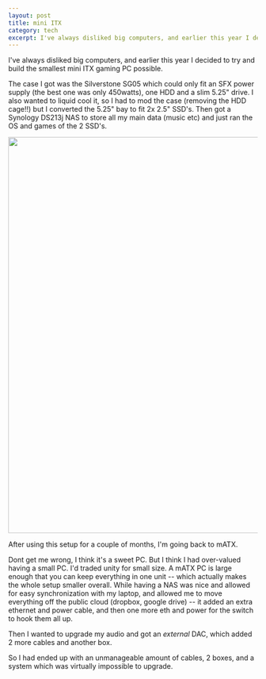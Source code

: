 ```yaml
---
layout: post
title: mini ITX
category: tech
excerpt: I've always disliked big computers, and earlier this year I decided to try and build the smallest mini ITX gaming PC possible.
---
```


I've always disliked big computers, and earlier this year I decided to try and build the smallest mini ITX gaming PC possible.

The case I got was the Silverstone SG05 which could only fit an SFX power supply (the best one was only 450watts), one HDD and a slim 5.25" drive. I also wanted to liquid cool it, so I had to mod the case (removing the HDD cage!!) but I converted the 5.25" bay to fit 2x 2.5" SSD's. Then got a Synology DS213j NAS to store all my main data (music etc) and just ran the OS and games of the 2 SSD's.

<a href="{{ site.images }}/pc-2014-07.jpg" target="_blank"><img src="{{ site.images }}/pc-2014-07.jpg" style="width:800px"></a>

After using this setup for a couple of months, I'm going back to mATX.

Dont get me wrong, I think it's a sweet PC. But I think I had over-valued having a small PC. I'd traded unity for small size. A mATX PC is large enough that you can keep everything in one unit -- which actually makes the whole setup smaller overall. While having a NAS was nice and allowed for easy synchronization with my laptop, and allowed me to move everything off the public cloud (dropbox, google drive) -- it added an extra ethernet and power cable, and then one more eth and power for the switch to hook them all up.

Then I wanted to upgrade my audio and got an _external_ DAC, which added 2 more cables and another box.

So I had ended up with an unmanageable amount of cables, 2 boxes, and a system which was virtually impossible to upgrade.
